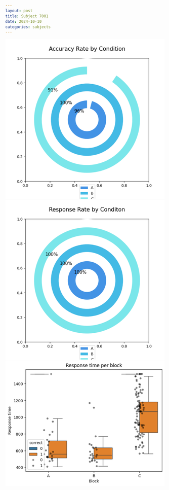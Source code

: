 ```yaml
---
layout: post
title: Subject 7001
date: 2024-10-10
categories: subjects
---
```


![](data/7001/run-1/7001_accuracy_rate.png)
![](data/7001/run-1/7001_response_rate.png)
![](data/7001/run-1/7001_rt.png)
